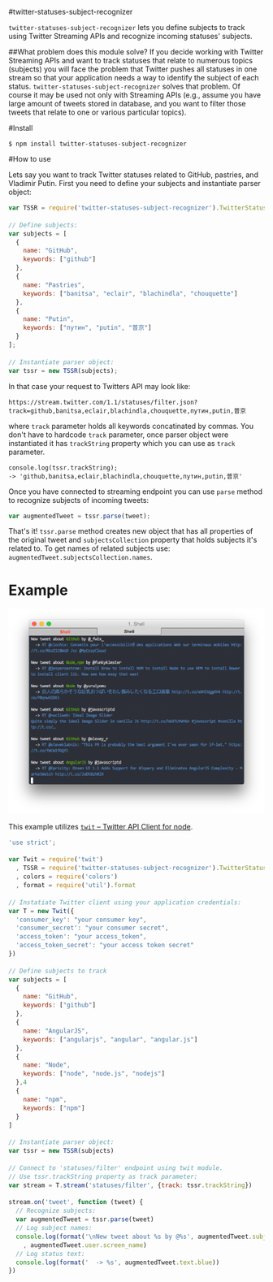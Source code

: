 #twitter-statuses-subject-recognizer

`twitter-statuses-subject-recognizer` lets you define subjects to track using Twitter Streaming APIs and recognize incoming statuses' subjects.

##What problem does this module solve?
If you decide working with Twitter Streaming APIs and want to track statuses that relate to numerous topics (subjects) you will face the problem that Twitter pushes all statuses in one stream so that your application needs a way to identify the subject of each status. `twitter-statuses-subject-recognizer` solves that problem. Of course it may be used not only with Streaming APIs (e.g., assume you have large amount of tweets stored in database, and you want to filter those tweets that relate to one or various particular topics).

#Install

	$ npm install twitter-statuses-subject-recognizer

#How to use

Lets say you want to track Twitter statuses related to GitHub, pastries, and Vladimir Putin. First you need to define your subjects and instantiate parser object:

```javascript
var TSSR = require('twitter-statuses-subject-recognizer').TwitterStatusesSubjectRecognizer;

// Define subjects:
var subjects = [
  {
    name: "GitHub",
    keywords: ["github"]
  },
  {	
	name: "Pastries",
	keywords: ["banitsa", "eclair", "blachindla", "chouquette"]
  },
  {
	name: "Putin", 
	keywords: ["путин", "putin", "普京"]
  }
];

// Instantiate parser object:
var tssr = new TSSR(subjects);
```

In that case your request to Twitters API may look like:
	
	https://stream.twitter.com/1.1/statuses/filter.json?track=github,banitsa,eclair,blachindla,chouquette,путин,putin,普京

where `track` parameter holds all keywords concatinated by commas. You don't have to hardcode `track` parameter, once parser object were instantiated it has `trackString` property which you can use as `track` parameter.

	console.log(tssr.trackString);
	-> 'github,banitsa,eclair,blachindla,chouquette,путин,putin,普京'
	
Once you have connected to streaming endpoint you can use `parse` method to recognize subjects of incoming tweets:
```javascript
var augmentedTweet = tssr.parse(tweet);
```
That's it! `tssr.parse` method creates new object that has all properties of the original tweet and `subjectsCollection` property that holds subjects it's related to. To get names of related subjects use: `augmentedTweet.subjectsCollection.names`.



# Example

![Terminal output](https://raw.githubusercontent.com/BorisChumichev/twitter-statuses-subject-recognizer/master/term-shot.png)

This example utilizes [`twit` – Twitter API Client for node](https://github.com/ttezel/twit).

```javascript
'use strict';

var Twit = require('twit')
  , TSSR = require('twitter-statuses-subject-recognizer').TwitterStatusesSubjectRecognizer
  , colors = require('colors')
  , format = require('util').format

// Instatiate Twitter client using your application credentials:
var T = new Twit({
  'consumer_key': "your consumer key",
  'consumer_secret': "your consumer secret",
  'access_token': "your access_token",
  'access_token_secret': "your access token secret"
})

// Define subjects to track
var subjects = [
  {
    name: "GitHub",
    keywords: ["github"]
  },
  {
    name: "AngularJS",
    keywords: ["angularjs", "angular", "angular.js"]
  },
  {
    name: "Node",
    keywords: ["node", "node.js", "nodejs"]
  },4
  {
    name: "npm",
    keywords: ["npm"]
  }
]

// Instantiate parser object:
var tssr = new TSSR(subjects)

// Connect to 'statuses/filter' endpoint using twit module.
// Use tssr.trackString property as track parameter:
var stream = T.stream('statuses/filter', {track: tssr.trackString})

stream.on('tweet', function (tweet) {
  // Recognize subjects:
  var augmentedTweet = tssr.parse(tweet)
  // Log subject names:
  console.log(format('\nNew tweet about %s by @%s', augmentedTweet.subjectsCollection.names.toString().green)
    , augmentedTweet.user.screen_name)
  // Log status text:
  console.log(format('  -> %s', augmentedTweet.text.blue))
})
```
	
